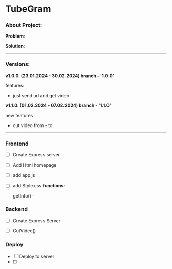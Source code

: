 # TubeGram

### About Project:

**Problem**: 

**Solution**:

---



### Versions:

**v1.0.0. (23.01.2024 - 30.02.2024) branch - '1.0.0'**

features:

* just send url and get video


**v1.1.0. (01.02.2024 - 07.02.2024) branch - '1.1.0'**

new features

* cut video from - to

---



### Frontend

* [ ] Create Express server
* [ ] Add Html homepage
* [ ] add app.js
* [ ] add Style.css
  **functions:**

  getInfo() -

### Backend

* [ ] Create Express Server
* [ ] CutVideo()


### Deploy

* [ ] Deploy to server
* [ ]
